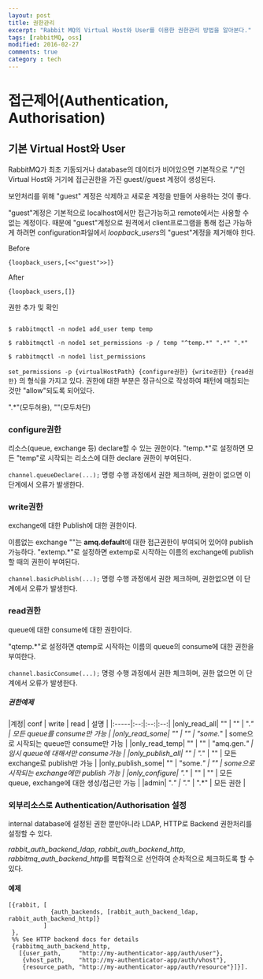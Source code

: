 ```yaml
---
layout: post
title: 권한관리
excerpt: "Rabbit MQ의 Virtual Host와 User를 이용한 권한관리 방법을 알아본다."
tags: [rabbitMQ, oss]
modified: 2016-02-27
comments: true
category : tech
---
```



접근제어(Authentication, Authorisation)
====================================

기본 Virtual Host와 User
------------------------

RabbitMQ가 최초 기동되거나 database의 데이터가 비어있으면 
기본적으로 "/"인 Virtual Host와 거기에 접근권한을 가진 guest//guest 계정이 생성된다.

보안처리를 위해 "guest" 계정은 삭제하고 새로운 계정을 만들어 사용하는 것이 좋다.


"guest"계정은 기본적으로 localhost에서만 접근가능하고 remote에서는 사용할 수 없는 계정이다.
때문에 "guest"계정으로 원격에서 client프로그램을 통해 접근 가능하게 하려면 configuration파일에서
*loopback_users*의 "guest"계정을 제거해야 한다.

Before

~~~
{loopback_users,[<<"guest">>]}
~~~


After

~~~
{loopback_users,[]}
~~~



권한 추가 및 확인

~~~~~

$ rabbitmqctl -n node1 add_user temp temp

$ rabbitmqctl -n node1 set_permissions -p / temp "^temp.*" ".*" ".*"

$ rabbitmqctl -n node1 list_permissions

~~~~~


`set_permissions -p {virtualHostPath} {configure권한} {write권한} {read권한}` 의 형식을 가지고 있다.
권한에 대한 부분은 정규식으로 작성하여 패턴에 매칭되는 것만 "allow"되도록 되어있다.

".*"(모두허용), ""(모두차단)


### configure권한 ###

리소스(queue, exchange 등) declare할 수 있는 권한이다.
"temp.*"로 설정하면 모든 "temp"로 시작되는 리소스에 대한 declare 권한이 부여된다.

`channel.queueDeclare(...);` 명령 수행 과정에서 권한 체크하며, 권한이 없으면 이 단계에서 오류가 발생한다.



### write권한 ###

exchange에 대한 Publish에 대한 권한이다.

이름없는 exchange ""는 **amq.default**에 대한 접근권한이 부여되어 있어야 publish가능하다.
"extemp.*"로 설정하면 extemp로 시작하는 이름의 exchange에 publish할 때의 권한이 부여된다.

`channel.basicPublish(...);` 명령 수행 과정에서 권한 체크하며, 권한없으면 이 단계에서 오류가 발생한다.



### read권한 ###

queue에 대한 consume에 대한 권한이다.

"qtemp.*"로 설정하면 qtemp로 시작하는 이름의 queue의 consume에 대한 권한을 부여한다.

`channel.basicConsume(...);` 명령 수행 과정에서 권한 체크하며, 권한 없으면 이 단계에서 오류가 발생한다.


##### 권한예제 ####

|계정| conf | write | read | 설명 |
|:-----|:--:|:--:|:--:|
|only_read_all| "" | "" | ".*" | 모든 queue를 consume만 가능 |
|only_read_some| "" | "" | "some.*" | some으로 시작되는 queue만 consume만 가능 |
|only_read_temp| "" | "" | "amq\.gen.*" | 임시 queue에 대해서만 consume가능 |
|only_publish_all| "" | ".*" | "" | 모든 exchange로 publish만 가능 |
|only_publish_some| "" | "some.*" | "" | some으로 시작되는 exchange에만 publish 가능 |
|only_configure| ".*" | "" | "" | 모든 queue, exchange에 대한 생성/접근만 가능 |
|admin| ".*" | ".*" | ".*" | 모든 권한 |



### 외부리소스로 Authentication/Authorisation 설정

internal database에 설정된 권한 뿐만아니라 LDAP, HTTP로 Backend 권한처리를 설정할 수 있다.

*rabbit_auth_backend_ldap*, *rabbit_auth_backend_http*, *rabbitmq_auth_backend_http*를 복합적으로 선언하여
순차적으로 체크하도록 할 수 있다.


#### 예제

~~~~~
[{rabbit, [
            {auth_backends, [rabbit_auth_backend_ldap, rabbit_auth_backend_http]}
          ]
 },
 %% See HTTP backend docs for details
 {rabbitmq_auth_backend_http,
   [{user_path,     "http://my-authenticator-app/auth/user"},
    {vhost_path,    "http://my-authenticator-app/auth/vhost"},
    {resource_path, "http://my-authenticator-app/auth/resource"}]}].
~~~~~
